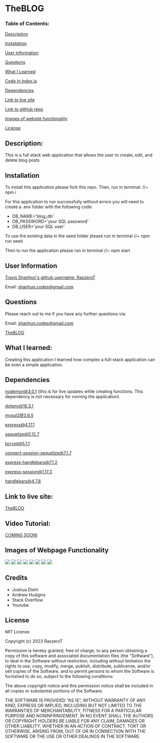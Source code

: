# TheBLOG

### Table of Contents:

[Description](#description)

[Installation](#installation)

[User Information](#user-information)

[Questions](#questions)

[What I Learned](#what-i-learned)

[Code in index.js](#code-in-javascript)

[Dependencies](#dependencies)

[Link to live site](#link-to-live-site)

[Link to gitHub repo](#link-to-github-repository)

[Images of website functionality](#images-of-webpage-functionality)

[License](#license)

## Description:

This is a full stack web application that allows the user to create, edit, and delete blog posts

## Installation

To install this application please fork this repo. Then, run in terminal:
//~ npm i

For this application to run successfully without errors you will need to create a .env folder with the following code:

- DB_NAME='blog_db'
- DB_PASSWORD='your SQL password'
- DB_USER='your SQL user'

To use the existing data in the seed folder please run in terminal //~ npm run seed

Then to run the application please run in terminal //~ npm start

## User Information

<a href='https://github.com/RaszeroT'> Travis Shanhun's github username: RaszeroT</a>

Email: shanhun.codes@gmail.com

## Questions

Please reach out to me if you have any further questions via:

Email: shanhun.codes@gmail.com

<a href='https://github.com/RaszeroT/The-Blog'>TheBLOG</a>

## What I learned:

Creating this application I learned how complex a full-stack application can be even a simple application.

## Dependencies

nodemon@3.0.1 (this is for live updates while creating functions. This dependency is not necessary for running the application)

dotenv@16.3.1

mysql2@3.6.5

express@4.17.1

sequelize@5.12.7

bcrypt@5.1.1

connect-session-sequelize@7.1.7

express-handlebars@7.1.2

express-session@1.17.3

handlebars@4.7.8

## Link to live site:

<a href="https://theblog-raszerot-40892167d83a.herokuapp.com/">TheBLOG</a>

## Video Tutorial:

<a href=''>COMING SOON!</a>

## Images of Webpage Functionality

<img src="./public/images/slogan.jpeg">
<img src="./public/images/signup.jpeg">
<img src="./public/images/login.jpeg">
<img src="./public/images/home.jpeg">
<img src="./public/images/blogpage.jpeg">
<img src="./public/images/blogpage-comment.jpeg">
<img src="./public/images/dashboard.jpeg">
<img src="./public/images/createblog.jpeg">


## Credits
* Joshua Diehl
* Andrew Hudgins
* Stack Overflow
* Youtube

## License

MIT License

Copyright (c) 2023 RaszeroT

Permission is hereby granted, free of charge, to any person obtaining a copy
of this software and associated documentation files (the "Software"), to deal
in the Software without restriction, including without limitation the rights
to use, copy, modify, merge, publish, distribute, sublicense, and/or sell
copies of the Software, and to permit persons to whom the Software is
furnished to do so, subject to the following conditions:

The above copyright notice and this permission notice shall be included in all
copies or substantial portions of the Software.

THE SOFTWARE IS PROVIDED "AS IS", WITHOUT WARRANTY OF ANY KIND, EXPRESS OR
IMPLIED, INCLUDING BUT NOT LIMITED TO THE WARRANTIES OF MERCHANTABILITY,
FITNESS FOR A PARTICULAR PURPOSE AND NONINFRINGEMENT. IN NO EVENT SHALL THE
AUTHORS OR COPYRIGHT HOLDERS BE LIABLE FOR ANY CLAIM, DAMAGES OR OTHER
LIABILITY, WHETHER IN AN ACTION OF CONTRACT, TORT OR OTHERWISE, ARISING FROM,
OUT OF OR IN CONNECTION WITH THE SOFTWARE OR THE USE OR OTHER DEALINGS IN THE
SOFTWARE.
